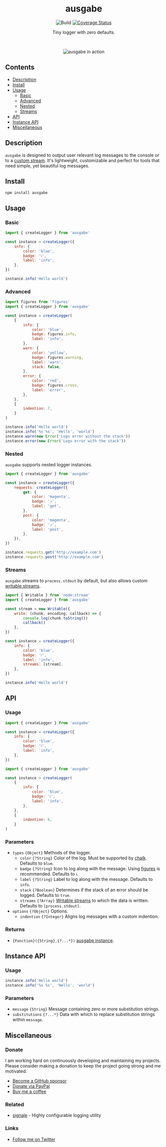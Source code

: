 <div align="center">

# ausgabe

![Build](https://github.com/electerious/ausgabe/workflows/Build/badge.svg) [![Coverage Status](https://coveralls.io/repos/github/electerious/ausgabe/badge.svg?branch=main)](https://coveralls.io/github/electerious/ausgabe?branch=master)

Tiny logger with zero defaults.

<br/>

![ausgabe in action](https://s.electerious.com/images/ausgabe/readme.png)

</div>

## Contents

- [Description](#description)
- [Install](#install)
- [Usage](#usage)
  - [Basic](#basic)
  - [Advanced](#advanced)
  - [Nested](#nested)
  - [Streams](#streams)
- [API](#api)
- [Instance API](#instance-api)
- [Miscellaneous](#miscellaneous)

## Description

`ausgabe` is designed to output user relevant log messages to the console or to a [custom stream](#streams). It's lightweight, customizable and perfect for tools that need simple, yet beautiful log messages.

## Install

```
npm install ausgabe
```

## Usage

### Basic

```js
import { createLogger } from 'ausgabe'

const instance = createLogger({
	info: {
		color: 'blue',
		badge: 'ℹ',
		label: 'info',
	},
})

instance.info('Hello world')
```

### Advanced

```js
import figures from 'figures'
import { createLogger } from 'ausgabe'

const instance = createLogger(
	{
		info: {
			color: 'blue',
			badge: figures.info,
			label: 'info',
		},
		warn: {
			color: 'yellow',
			badge: figures.warning,
			label: 'warn',
			stack: false,
		},
		error: {
			color: 'red',
			badge: figures.cross,
			label: 'error',
		},
	},
	{
		indention: 7,
	}
)

instance.info('Hello world')
instance.info('%s %s', 'Hello', 'world')
instance.warn(new Error('Logs error without the stack'))
instance.error(new Error('Logs error with the stack'))
```

### Nested

`ausgabe` supports nested logger instances.

```js
import { createLogger } from 'ausgabe'

const instance = createLogger({
	requests: createLogger({
		get: {
			color: 'magenta',
			badge: '↗',
			label: 'get',
		},
		post: {
			color: 'magenta',
			badge: '↗',
			label: 'post',
		},
	}),
})

instance.requests.get('http://example.com')
instance.requests.post('http://example.com')
```

### Streams

`ausgabe` streams to `process.stdout` by default, but also allows custom [writable streams](https://nodejs.org/api/stream.html#stream_writable_streams).

```js
import { Writable } from 'node:stream'
import { createLogger } from 'ausgabe'

const stream = new Writable({
	write: (chunk, encoding, callback) => {
		console.log(chunk.toString())
		callback()
	},
})

const instance = createLogger({
	info: {
		color: 'blue',
		badge: 'ℹ',
		label: 'info',
		streams: [stream],
	},
})

instance.info('Hello world')
```

## API

### Usage

```js
import { createLogger } from 'ausgabe'

const instance = createLogger({
	info: {
		color: 'blue',
		badge: 'ℹ',
		label: 'info',
	},
})
```

```js
import { createLogger } from 'ausgabe'

const instance = createLogger(
	{
		info: {
			color: 'blue',
			badge: 'ℹ',
			label: 'info',
		},
	},
	{
		indention: 6,
	}
)
```

### Parameters

- `types` `{Object}` Methods of the logger.
  - `color` `{?String}` Color of the log. Must be supported by [chalk](https://github.com/chalk/chalk). Defaults to `blue`.
  - `badge` `{?String}` Icon to log along with the message. Using [figures](https://github.com/sindresorhus/figures) is recommended. Defaults to `ℹ`.
  - `label` `{?String}` Label to log along with the message. Defaults to `info`.
  - `stack` `{?Boolean}` Determines if the stack of an error should be logged. Defaults to `true`.
  - `streams` `{?Array}` [Writable streams](https://nodejs.org/api/stream.html#stream_writable_streams) to which the data is written. Defaults to `[process.stdout]`.
- `options` `{?Object}` Options.
  - `indention` `{?Integer}` Aligns log messages with a custom indention.

### Returns

- `{Function}({String},{?...*})` [ausgabe instance](#instance-api).

## Instance API

### Usage

```js
instance.info('Hello world')
instance.info('%s %s', 'Hello', 'world')
```

### Parameters

- `message` `{String}` Message containing zero or more substitution strings.
- `substitutions` `{?...*}` Data with which to replace substitution strings within `message`.

## Miscellaneous

### Donate

I am working hard on continuously developing and maintaining my projects. Please consider making a donation to keep the project going strong and me motivated.

- [Become a GitHub sponsor](https://github.com/sponsors/electerious)
- [Donate via PayPal](https://paypal.me/electerious)
- [Buy me a coffee](https://www.buymeacoffee.com/electerious)

### Related

- [signale](https://github.com/klaudiosinani/signale) - Highly configurable logging utility

### Links

- [Follow me on Twitter](https://twitter.com/electerious)
